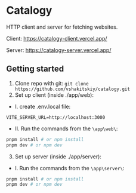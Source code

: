 # Catalogy

HTTP client and server for fetching websites.

Client: https://catalogy-client.vercel.app/

Server: https://catalogy-server.vercel.app/

## Getting started

1. Clone repo with git: `git clone https://github.com/vshakitskiy/catalogy.git`
2. Set up client (inside ./app/web):
- I. create .env.local file:
```env
VITE_SERVER_URL=http://localhost:3000
```
- II. Run the commands from the `\app\web\`:
```bash
pnpm install # or npm install
pnpm dev # or npm dev
```
3. Set up server (inside ./app/server):
- I. Run the commands from the `\app\server\`:
```bash
pnpm install # or npm install
pnpm dev # or npm dev
```
